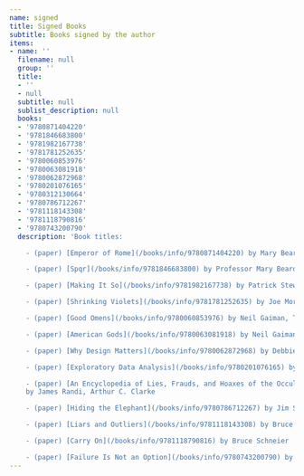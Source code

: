 ```yaml
---
name: signed
title: Signed Books
subtitle: Books signed by the author
items:
- name: ''
  filename: null
  group: ''
  title:
  - ''
  - null
  subtitle: null
  sublist_description: null
  books:
  - '9780871404220'
  - '9781846683800'
  - '9781982167738'
  - '9781781252635'
  - '9780060853976'
  - '9780063081918'
  - '9780062872968'
  - '9780201076165'
  - '9780312130664'
  - '9780786712267'
  - '9781118143308'
  - '9781118790816'
  - '9780743200790'
  description: 'Book titles:

    - (paper) [Emperor of Rome](/books/info/9780871404220) by Mary Beard

    - (paper) [Spqr](/books/info/9781846683800) by Professor Mary Beard

    - (paper) [Making It So](/books/info/9781982167738) by Patrick Stewart

    - (paper) [Shrinking Violets](/books/info/9781781252635) by Joe Moran

    - (paper) [Good Omens](/books/info/9780060853976) by Neil Gaiman, Terry Pratchett

    - (paper) [American Gods](/books/info/9780063081918) by Neil Gaiman

    - (paper) [Why Design Matters](/books/info/9780062872968) by Debbie Millman

    - (paper) [Exploratory Data Analysis](/books/info/9780201076165) by John Tukey

    - (paper) [An Encyclopedia of Lies, Frauds, and Hoaxes of the Occult and Supernatural](/books/info/9780312130664)
    by James Randi, Arthur C. Clarke

    - (paper) [Hiding the Elephant](/books/info/9780786712267) by Jim Steinmeyer

    - (paper) [Liars and Outliers](/books/info/9781118143308) by Bruce Schneier

    - (paper) [Carry On](/books/info/9781118790816) by Bruce Schneier

    - (paper) [Failure Is Not an Option](/books/info/9780743200790) by Gene Kranz'
---
```



